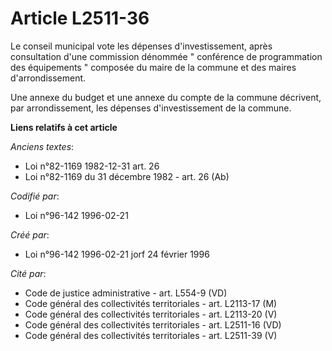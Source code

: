 # Article L2511-36

Le conseil municipal vote les dépenses d'investissement, après consultation d'une commission dénommée " conférence de
programmation des équipements " composée du maire de la commune et des maires d'arrondissement.

Une annexe du budget et une annexe du compte de la commune décrivent, par arrondissement, les dépenses d'investissement de la
commune.

**Liens relatifs à cet article**

_Anciens textes_:

  - Loi n°82-1169 1982-12-31 art. 26
  - Loi n°82-1169 du 31 décembre 1982 - art. 26 (Ab)

_Codifié par_:

  - Loi n°96-142 1996-02-21

_Créé par_:

  - Loi n°96-142 1996-02-21 jorf 24 février 1996

_Cité par_:

  - Code de justice administrative - art. L554-9 (VD)
  - Code général des collectivités territoriales - art. L2113-17 (M)
  - Code général des collectivités territoriales - art. L2113-20 (V)
  - Code général des collectivités territoriales - art. L2511-16 (VD)
  - Code général des collectivités territoriales - art. L2511-39 (V)
